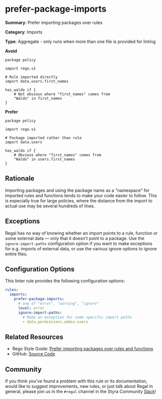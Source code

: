 # prefer-package-imports

**Summary**: Prefer importing packages over rules

**Category**: Imports

**Type**: Aggregate - only runs when more than one file is provided for linting

**Avoid**
```rego
package policy

import rego.v1

# Rule imported directly
import data.users.first_names

has_waldo if {
    # Not obvious where "first_names" comes from
    "Waldo" in first_names
}
```

**Prefer**
```rego
package policy

import rego.v1

# Package imported rather than rule
import data.users

has_waldo if {
    # Obvious where "first_names" comes from
    "Waldo" in users.first_names
}
```

## Rationale

Importing packages and using the package name as a "namespace" for imported rules and functions tends to make your code
easier to follow. This is especially true for large policies, where the distance from the import to actual use may be
several hundreds of lines.

## Exceptions

Regal has no way of knowing whether an import points to a rule, function or some external data — only that it doesn't
point to a package. Use the `ignore-import-paths` configuration option if you want to make exceptions for e.g. imports
of external data, or use the various ignore options to ignore entire files.

## Configuration Options

This linter rule provides the following configuration options:

```yaml
rules:
  imports:
    prefer-package-imports:
      # one of "error", "warning", "ignore"
      level: error
      ignore-import-paths:
        # Make an exception for some specific import paths
        - data.permissions.admin.users
```

## Related Resources

- Rego Style Guide: [Prefer importing packages over rules and functions](https://github.com/StyraInc/rego-style-guide#prefer-importing-packages-over-rules-and-functions)
- GitHub: [Source Code](https://github.com/StyraInc/regal/blob/main/bundle/regal/rules/imports/prefer-package-imports/prefer_package_imports.rego)

## Community

If you think you've found a problem with this rule or its documentation, would like to suggest improvements, new rules,
or just talk about Regal in general, please join us in the `#regal` channel in the Styra Community
[Slack](https://communityinviter.com/apps/styracommunity/signup)!
